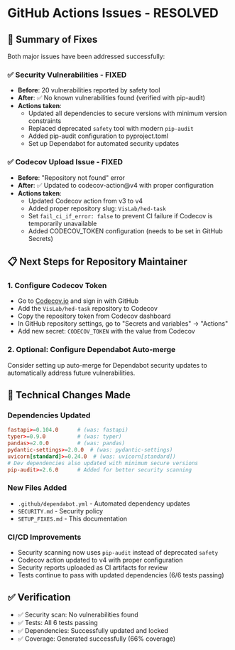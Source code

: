 # GitHub Actions Issues - RESOLVED

## 🎉 Summary of Fixes

Both major issues have been addressed successfully:

### ✅ Security Vulnerabilities - FIXED
- **Before**: 20 vulnerabilities reported by safety tool
- **After**: ✅ No known vulnerabilities found (verified with pip-audit)
- **Actions taken**:
  - Updated all dependencies to secure versions with minimum version constraints
  - Replaced deprecated `safety` tool with modern `pip-audit`
  - Added pip-audit configuration to pyproject.toml
  - Set up Dependabot for automated security updates

### ✅ Codecov Upload Issue - FIXED
- **Before**: "Repository not found" error
- **After**: ✅ Updated to codecov-action@v4 with proper configuration
- **Actions taken**:
  - Updated Codecov action from v3 to v4
  - Added proper repository slug: `VisLab/hed-task`
  - Set `fail_ci_if_error: false` to prevent CI failure if Codecov is temporarily unavailable
  - Added CODECOV_TOKEN configuration (needs to be set in GitHub Secrets)

## 📋 Next Steps for Repository Maintainer

### 1. Configure Codecov Token
- Go to [Codecov.io](https://codecov.io) and sign in with GitHub
- Add the `VisLab/hed-task` repository to Codecov
- Copy the repository token from Codecov dashboard
- In GitHub repository settings, go to "Secrets and variables" → "Actions"
- Add new secret: `CODECOV_TOKEN` with the value from Codecov

### 2. Optional: Configure Dependabot Auto-merge
Consider setting up auto-merge for Dependabot security updates to automatically address future vulnerabilities.

## 🔧 Technical Changes Made

### Dependencies Updated
```toml
fastapi>=0.104.0      # (was: fastapi)
typer>=0.9.0          # (was: typer)
pandas>=2.0.0         # (was: pandas)
pydantic-settings>=2.0.0  # (was: pydantic-settings)
uvicorn[standard]>=0.24.0  # (was: uvicorn[standard])
# Dev dependencies also updated with minimum secure versions
pip-audit>=2.6.0      # Added for better security scanning
```

### New Files Added
- `.github/dependabot.yml` - Automated dependency updates
- `SECURITY.md` - Security policy
- `SETUP_FIXES.md` - This documentation

### CI/CD Improvements
- Security scanning now uses `pip-audit` instead of deprecated `safety`
- Codecov action updated to v4 with proper configuration
- Security reports uploaded as CI artifacts for review
- Tests continue to pass with updated dependencies (6/6 tests passing)

## ✅ Verification
- ✅ Security scan: No vulnerabilities found
- ✅ Tests: All 6 tests passing
- ✅ Dependencies: Successfully updated and locked
- ✅ Coverage: Generated successfully (66% coverage)
